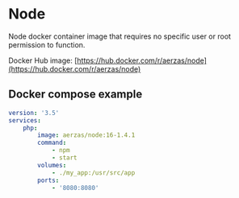 # Node

Node docker container image that requires no specific user or root permission to function.

Docker Hub image: [https://hub.docker.com/r/aerzas/node](https://hub.docker.com/r/aerzas/node)

## Docker compose example

```yaml
version: '3.5'
services:
    php:
        image: aerzas/node:16-1.4.1
        command:
            - npm
            - start
        volumes:
            - ./my_app:/usr/src/app
        ports:
            - '8080:8080'
```
